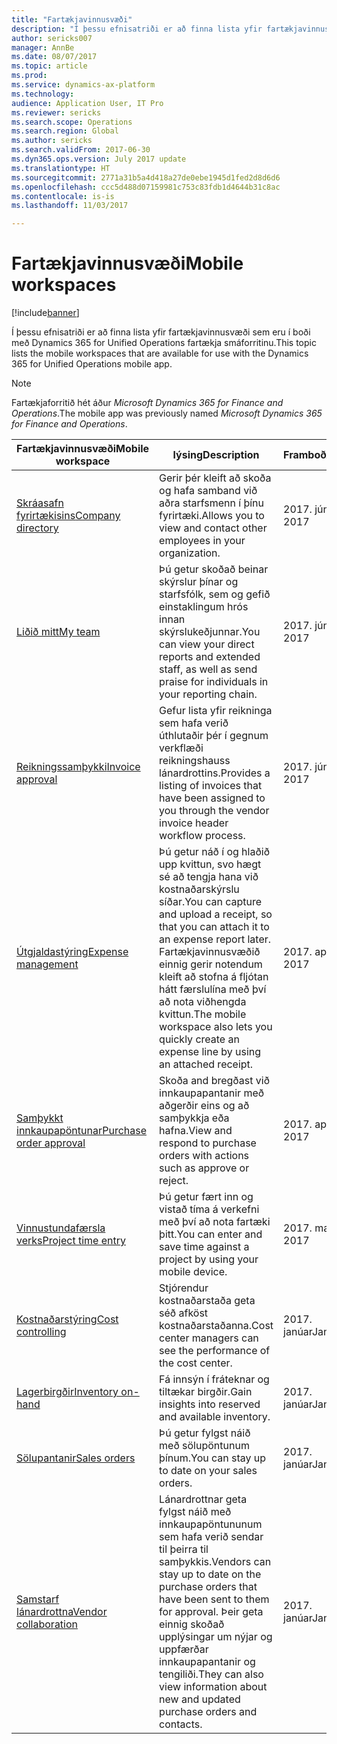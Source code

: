 ```yaml
---
title: "Fartækjavinnusvæði"
description: "Í þessu efnisatriði er að finna lista yfir fartækjavinnusvæði sem eru í boði."
author: sericks007
manager: AnnBe
ms.date: 08/07/2017
ms.topic: article
ms.prod: 
ms.service: dynamics-ax-platform
ms.technology: 
audience: Application User, IT Pro
ms.reviewer: sericks
ms.search.scope: Operations
ms.search.region: Global
ms.author: sericks
ms.search.validFrom: 2017-06-30
ms.dyn365.ops.version: July 2017 update
ms.translationtype: HT
ms.sourcegitcommit: 2771a31b5a4d418a27de0ebe1945d1fed2d8d6d6
ms.openlocfilehash: ccc5d488d07159981c753c83fdb1d4644b31c8ac
ms.contentlocale: is-is
ms.lasthandoff: 11/03/2017

---
```


# <a name="mobile-workspaces"></a><span data-ttu-id="57fe1-103">Fartækjavinnusvæði</span><span class="sxs-lookup"><span data-stu-id="57fe1-103">Mobile workspaces</span></span>

[!include[banner](../includes/banner.md)]

<span data-ttu-id="57fe1-104">Í þessu efnisatriði er að finna lista yfir fartækjavinnusvæði sem eru í boði með Dynamics 365 for Unified Operations fartækja smáforritinu.</span><span class="sxs-lookup"><span data-stu-id="57fe1-104">This topic lists the mobile workspaces that are available for use with the Dynamics 365 for Unified Operations mobile app.</span></span>

> [!NOTE]
> <span data-ttu-id="57fe1-105">Fartækjaforritið hét áður *Microsoft Dynamics 365 for Finance and Operations*.</span><span class="sxs-lookup"><span data-stu-id="57fe1-105">The mobile app was previously named *Microsoft Dynamics 365 for Finance and Operations*.</span></span>

| <span data-ttu-id="57fe1-106">Fartækjavinnusvæði</span><span class="sxs-lookup"><span data-stu-id="57fe1-106">Mobile workspace</span></span>     | <span data-ttu-id="57fe1-107">lýsing</span><span class="sxs-lookup"><span data-stu-id="57fe1-107">Description</span></span>   | <span data-ttu-id="57fe1-108">Framboð</span><span class="sxs-lookup"><span data-stu-id="57fe1-108">Availability</span></span>   |
|----------------------|---------------|--------------|
|[<span data-ttu-id="57fe1-109">Skráasafn fyrirtækisins</span><span class="sxs-lookup"><span data-stu-id="57fe1-109">Company directory</span></span>](company-directory-mobile-workspace.md)| <span data-ttu-id="57fe1-110">Gerir þér kleift að skoða og hafa samband við aðra starfsmenn í þínu fyrirtæki.</span><span class="sxs-lookup"><span data-stu-id="57fe1-110">Allows you to view and contact other employees in your organization.</span></span>| <span data-ttu-id="57fe1-111">2017. júní</span><span class="sxs-lookup"><span data-stu-id="57fe1-111">June 2017</span></span> |    
|[<span data-ttu-id="57fe1-112">Liðið mitt</span><span class="sxs-lookup"><span data-stu-id="57fe1-112">My team</span></span>](manager-self-service-mobile-workspace.md)| <span data-ttu-id="57fe1-113">Þú getur skoðað beinar skýrslur þínar og starfsfólk, sem og gefið einstaklingum hrós innan skýrslukeðjunnar.</span><span class="sxs-lookup"><span data-stu-id="57fe1-113">You can view your direct reports and extended staff, as well as send praise for individuals in your reporting chain.</span></span>|<span data-ttu-id="57fe1-114">2017. júní</span><span class="sxs-lookup"><span data-stu-id="57fe1-114">June 2017</span></span> |     
|[<span data-ttu-id="57fe1-115">Reikningssamþykki</span><span class="sxs-lookup"><span data-stu-id="57fe1-115">Invoice approval</span></span>](invoice-approval-mobile-workspace.md)| <span data-ttu-id="57fe1-116">Gefur lista yfir reikninga sem hafa verið úthlutaðir þér í gegnum verkflæði reikningshauss lánardrottins.</span><span class="sxs-lookup"><span data-stu-id="57fe1-116">Provides a listing of invoices that have been assigned to you through the vendor invoice header workflow process.</span></span>| <span data-ttu-id="57fe1-117">2017. júní</span><span class="sxs-lookup"><span data-stu-id="57fe1-117">June 2017</span></span>   |
| [<span data-ttu-id="57fe1-118">Útgjaldastýring</span><span class="sxs-lookup"><span data-stu-id="57fe1-118">Expense management</span></span>](../../financials/expense-management/expense-management-mobile-workspace.md) | <span data-ttu-id="57fe1-119">Þú getur náð í og hlaðið upp kvittun, svo hægt sé að tengja hana við kostnaðarskýrslu síðar.</span><span class="sxs-lookup"><span data-stu-id="57fe1-119">You can capture and upload a receipt, so that you can attach it to an expense report later.</span></span> <span data-ttu-id="57fe1-120">Fartækjavinnusvæðið einnig gerir notendum kleift að stofna á fljótan hátt færslulína með því að nota viðhengda kvittun.</span><span class="sxs-lookup"><span data-stu-id="57fe1-120">The mobile workspace also lets you quickly create an expense line by using an attached receipt.</span></span> | <span data-ttu-id="57fe1-121">2017. apríl</span><span class="sxs-lookup"><span data-stu-id="57fe1-121">April 2017</span></span> |
| [<span data-ttu-id="57fe1-122">Samþykkt innkaupapöntunar</span><span class="sxs-lookup"><span data-stu-id="57fe1-122">Purchase order approval</span></span>](../../supply-chain/procurement/purchase-order-mobile-workspace.md) | <span data-ttu-id="57fe1-123">Skoða and bregðast við innkaupapantanir með aðgerðir eins og að samþykkja eða hafna.</span><span class="sxs-lookup"><span data-stu-id="57fe1-123">View and respond to purchase orders with actions such as approve or reject.</span></span> | <span data-ttu-id="57fe1-124">2017. apríl</span><span class="sxs-lookup"><span data-stu-id="57fe1-124">April 2017</span></span> |
| [<span data-ttu-id="57fe1-125">Vinnustundafærsla verks</span><span class="sxs-lookup"><span data-stu-id="57fe1-125">Project time entry</span></span>](../../financials/project-management/project-time-entry-mobile-workspace.md) | <span data-ttu-id="57fe1-126">Þú getur fært inn og vistað tíma á verkefni með því að nota fartæki þitt.</span><span class="sxs-lookup"><span data-stu-id="57fe1-126">You can enter and save time against a project by using your mobile device.</span></span> | <span data-ttu-id="57fe1-127">2017. mars</span><span class="sxs-lookup"><span data-stu-id="57fe1-127">March 2017</span></span> |
| [<span data-ttu-id="57fe1-128">Kostnaðarstýring</span><span class="sxs-lookup"><span data-stu-id="57fe1-128">Cost controlling</span></span>](../../financials/cost-accounting/cost-controlling-mobile-workspace.md)     | <span data-ttu-id="57fe1-129">Stjórendur kostnaðarstaða geta séð afköst kostnaðarstaðanna.</span><span class="sxs-lookup"><span data-stu-id="57fe1-129">Cost center managers can see the performance of the cost center.</span></span>                                                                                               |  <span data-ttu-id="57fe1-130">2017. janúar</span><span class="sxs-lookup"><span data-stu-id="57fe1-130">January 2017</span></span>        |
| [<span data-ttu-id="57fe1-131">Lagerbirgðir</span><span class="sxs-lookup"><span data-stu-id="57fe1-131">Inventory on-hand</span></span>](../../supply-chain/inventory/inventory-on-hand-mobile-workspace.md)    | <span data-ttu-id="57fe1-132">Fá innsýn í fráteknar og tiltækar birgðir.</span><span class="sxs-lookup"><span data-stu-id="57fe1-132">Gain insights into reserved and available inventory.</span></span>                                                                                                    |   <span data-ttu-id="57fe1-133">2017. janúar</span><span class="sxs-lookup"><span data-stu-id="57fe1-133">January 2017</span></span>       |
| [<span data-ttu-id="57fe1-134">Sölupantanir</span><span class="sxs-lookup"><span data-stu-id="57fe1-134">Sales orders</span></span>](../../supply-chain/sales-marketing/sales-orders-mobile-workspace.md)         | <span data-ttu-id="57fe1-135">Þú getur fylgst náið með sölupöntunum þínum.</span><span class="sxs-lookup"><span data-stu-id="57fe1-135">You can stay up to date on your sales orders.</span></span>                                                                                                                          |  <span data-ttu-id="57fe1-136">2017. janúar</span><span class="sxs-lookup"><span data-stu-id="57fe1-136">January 2017</span></span>                  |
| [<span data-ttu-id="57fe1-137">Samstarf lánardrottna</span><span class="sxs-lookup"><span data-stu-id="57fe1-137">Vendor collaboration</span></span>](../../supply-chain/procurement/vendor-collaboration-mobile-workspace.md) | <span data-ttu-id="57fe1-138">Lánardrottnar geta fylgst náið með innkaupapöntununum sem hafa verið sendar til þeirra til samþykkis.</span><span class="sxs-lookup"><span data-stu-id="57fe1-138">Vendors can stay up to date on the purchase orders that have been sent to them for approval.</span></span> <span data-ttu-id="57fe1-139">Þeir geta einnig skoðað upplýsingar um nýjar og uppfærðar innkaupapantanir og tengiliði.</span><span class="sxs-lookup"><span data-stu-id="57fe1-139">They can also view information about new and updated purchase orders and contacts.</span></span> |<span data-ttu-id="57fe1-140">2017. janúar</span><span class="sxs-lookup"><span data-stu-id="57fe1-140">January 2017</span></span>    |


